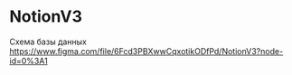 # NotionV3

Схема базы данных https://www.figma.com/file/6Fcd3PBXwwCqxotikODfPd/NotionV3?node-id=0%3A1
